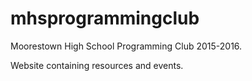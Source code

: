 # mhsprogrammingclub
Moorestown High School Programming Club 2015-2016.

Website containing resources and events.
